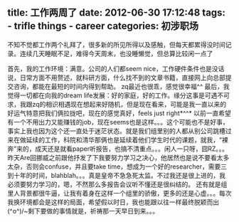 title: 工作两周了
date: 2012-06-30 17:12:48
tags: 
    - trifle things
    - career
categories: 初涉职场
---

不知不觉都工作两个礼拜了，很多新的所见所得以及感触，但每天都累得没时间记录。连续几天睡眠不足，难得今天周末，也没睡懒觉，但总算比较闲一点了

首先，我的工作环境：满意。公司的人们都seem nice，工作硬件条件也是没话说，日常方面不用赘述，就科研方面，什么找不到的文章书籍，直接网上向总部提交咨询，都能在最短的时间内得到帮助。
zq最近也很乖，感觉很幸福^^
最后，我觉得一切都在向我的dream life发展：好的家庭，好的工作。缘分这事是可遇不可求，我跟zq的相识相遇现在想起来好随机，但是现在看来，可能是我一直以来的好运气特意把我们俩拉拢吧，现在的感觉真好，feels just right*^^* 以前一直希望有一个不用出力又能赚钱的job，现在seems也是这样。。。这个可能也不是好事，事实上我也因为这个还一直处于迷茫状态。就是我们组里别的人都从别公司跳槽过来在做延续的工作，科院和清华那俩也是延续着他们学生时代的课题，就我，“裸奔”来的，成天还是就看paper听报告，也搞不清重点。。。闲人一只呀，囧RZ。。。昨天Are回挪威之前跟他抒发了下我要努力学习之决心，他居然也是说不要看太多太杂，否则会confuse，并且要take time，想成为一个好的researcher，需要三到十年的时间，blahblah。。。真是皇帝不急急死太监。不过我还是很上进的，我必须要努力学习的，嗯，不然那么多报告会议听不懂还是很纠结的。
还有就是组里人背景都很牛逼，让我有着身在这样一个组里的骄傲，更多的还是心虚。。。每次我换环境都会是这样的局面，希望假以时日，我也能跟以往一样最终脱颖而出\(^o^)/~剩下要做的事情就是，祈祷那一天早日到来。。。


